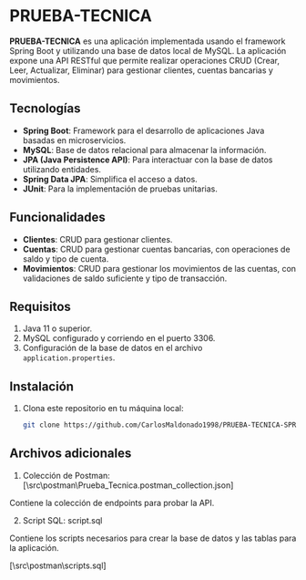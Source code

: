 # PRUEBA-TECNICA

**PRUEBA-TECNICA** es una aplicación implementada usando el framework Spring Boot y utilizando una base de datos local de MySQL. La aplicación expone una API RESTful que permite realizar operaciones CRUD (Crear, Leer, Actualizar, Eliminar) para gestionar clientes, cuentas bancarias y movimientos.

## Tecnologías

- **Spring Boot**: Framework para el desarrollo de aplicaciones Java basadas en microservicios.
- **MySQL**: Base de datos relacional para almacenar la información.
- **JPA (Java Persistence API)**: Para interactuar con la base de datos utilizando entidades.
- **Spring Data JPA**: Simplifica el acceso a datos.
- **JUnit**: Para la implementación de pruebas unitarias.
  
## Funcionalidades

- **Clientes**: CRUD para gestionar clientes.
- **Cuentas**: CRUD para gestionar cuentas bancarias, con operaciones de saldo y tipo de cuenta.
- **Movimientos**: CRUD para gestionar los movimientos de las cuentas, con validaciones de saldo suficiente y tipo de transacción.


## Requisitos

1. Java 11 o superior.
2. MySQL configurado y corriendo en el puerto 3306.
3. Configuración de la base de datos en el archivo `application.properties`.

## Instalación

1. Clona este repositorio en tu máquina local:
   ```bash
   git clone https://github.com/CarlosMaldonado1998/PRUEBA-TECNICA-SPRINGBOOT.git


## Archivos adicionales
1. Colección de Postman: 
[\src\postman\Prueba_Tecnica.postman_collection.json]

Contiene la colección de endpoints para probar la API.

2. Script SQL: script.sql

Contiene los scripts necesarios para crear la base de datos y las tablas para la aplicación.

[\src\postman\scripts.sql]